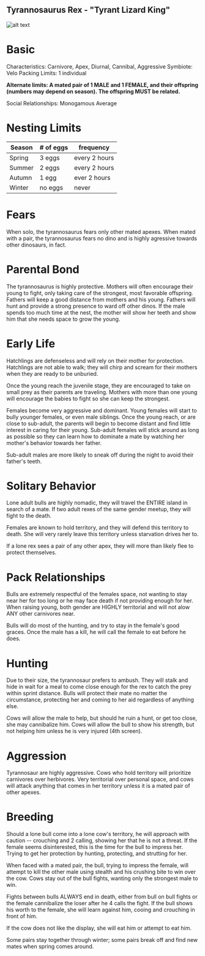 ##    Tyrannosaurus Rex - "Tyrant Lizard King"


![alt text](https://media-cldnry.s-nbcnews.com/image/upload/t_fit-1500w,f_auto,q_auto:best/rockcms/2021-04/210415-tyrannosaurus-rex-mn-1550-9612a9.jpg)

# Basic
Characteristics: Carnivore, Apex, Diurnal, Cannibal, Aggressive
Symbiote: Velo
Packing Limits: 1 individual


**Alternate limits: A mated pair of 1 MALE and 1 FEMALE, and their offspring (numbers may depend on season). The offspring MUST be related.**

Social Relationships: Monogamous Average

# Nesting Limits

| Season | # of eggs | frequency | 
| ------------- | ------------- | ------------- |
| Spring  | 3 eggs  | every 2 hours |
| Summer  | 2 eggs  | every 2 hours |
| Autumn  | 1 egg  | ever 2 hours |
| Winter  | no eggs  | never |

# Fears

When solo, the tyrannosaurus fears only other mated apexes. When mated with a pair, the tyrannosaurus fears no dino and is highly agressive towards other dinosaurs, in fact.

# Parental Bond

The tyrannosaurus is highly protective. Mothers will often encourage their young to fight, only taking care of the strongest, most favorable offspring. Fathers will keep a good distance from mothers and his young. Fathers will hunt and provide a strong presence to ward off other dinos. If the male spends too much time at the nest, the mother will show her teeth and show him that she needs space to grow the young.

# Early Life

Hatchlings are defenseless and will rely on their mother for protection. Hatchlings are not able to walk; they will chirp and scream for their mothers when they are ready to be unburied. 

Once the young reach the juvenile stage, they are encouraged to take on small prey as their parents are traveling. Mothers with more than one young will encourage the babies to fight so she can keep the strongest.

Females become very aggressive and dominant. Young females will start to bully younger females, or even male siblings. Once the young reach, or are close to sub-adult, the parents will begin to become distant and find little interest in caring for their young. Sub-adult females will stick around as long as possible so they can learn how to dominate a mate by watching her mother's behavior towards her father.

Sub-adult males are more likely to sneak off during the night to avoid their father's teeth.

# Solitary Behavior

Lone adult bulls are highly nomadic, they will travel the ENTIRE island in search of a mate. If two adult rexes of the same gender meetup, they will fight to the death.

Females are known to hold territory, and they will defend this territory to death. She will very rarely leave this territory unless starvation drives her to. 

If a lone rex sees a pair of any other apex, they will more than likely flee to protect themselves.

# Pack Relationships

Bulls are extremely respectful of the females space, not wanting to stay near her for too long or he may face death if not providing enough for her. When raising young, both gender are HIGHLY territorial and will not alow ANY other carnivores near.

Bulls will do most of the hunting, and try to stay in the female's good graces. Once the male has a kill, he will call the female to eat before he does.

# Hunting

Due to their size, the tyrannosaur prefers to ambush. They will stalk and hide in wait for a meal to come close enough for the rex to catch the prey within sprint distance. Bulls will protect their mate no matter the circumstance, protecting her and coming to her aid regardless of anything else.

Cows will allow the male to help, but should he ruin a hunt, or get too close, she may cannibalize him. Cows will allow the bull to show his strength, but not helping him unless he is very injured (4th screen).

# Aggression

Tyrannosaur are highly aggressive. Cows who hold territory will prioritize carnivores over herbivores. Very territorial over personal space, and cows will attack anything that comes in her territory unless it is a mated pair of other apexes.

# Breeding

Should a lone bull come into a lone cow's territory, he will approach with caution -- crouching and 2 calling, showing her that he is not a threat. If the female seems disinterested, this is the time for the bull to impress her. Trying to get her protection by hunting, protecting, and strutting for her.

When faced with a mated pair, the bull, trying to impress the female, will attempt to kill the other male using stealth and his crushing bite to win over the cow. Cows stay out of the bull fights, wanting only the strongest male to win.

Fights between bulls ALWAYS end in death, either from bull on bull fights or the female cannibalize the loser after he 4 calls the fight. If the bull shows his worth to the female, she will learn against him, cooing and crouching in front of him. 

If the cow does not like the display, she will eat him or attempt to eat him.

Some pairs stay together through winter; some pairs break off and find new mates when spring comes around.